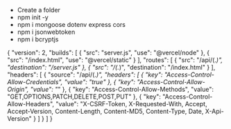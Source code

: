 - Create a folder
- npm init -y
- npm i mongoose dotenv express cors
- npm i jsonwebtoken
- npm i bcryptjs

{
"version": 2,
"builds": [
{ "src": "server.js", "use": "@vercel/node" },
{ "src": "/index.html", "use": "@vercel/static" }
],
"routes": [
{ "src": "/api/(.*)", "destination": "/server.js" },
{ "src": "/(.*)", "destination": "/index.html" }
],
"headers": [
{
"source": "/api/(._)",
"headers": [
{ "key": "Access-Control-Allow-Credentials", "value": "true" },
{ "key": "Access-Control-Allow-Origin", "value": "_" },
{ "key": "Access-Control-Allow-Methods", "value": "GET,OPTIONS,PATCH,DELETE,POST,PUT" },
{ "key": "Access-Control-Allow-Headers", "value": "X-CSRF-Token, X-Requested-With, Accept, Accept-Version, Content-Length, Content-MD5, Content-Type, Date, X-Api-Version" }
]
}
]
}
